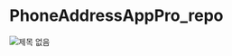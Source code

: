 # PhoneAddressAppPro_repo
![제목 없음](https://user-images.githubusercontent.com/126849378/230571704-62ccf6df-cb00-414c-9e73-ad88131b7da6.png)
